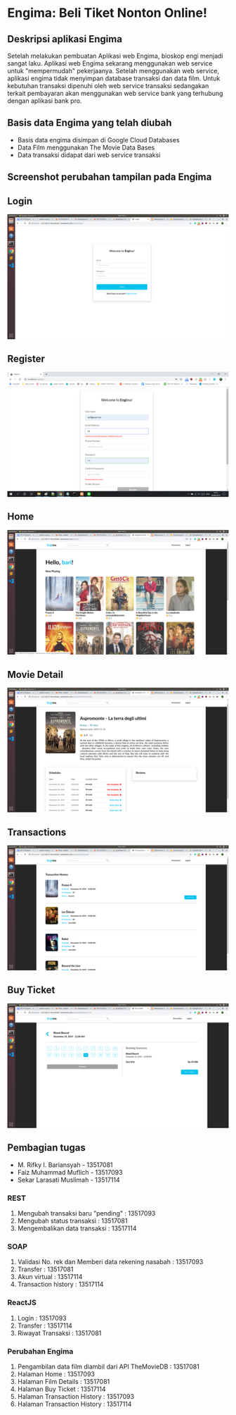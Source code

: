 # Engima: Beli Tiket Nonton Online!
## Deskripsi aplikasi Engima
Setelah melakukan pembuatan Aplikasi web Engima, bioskop engi menjadi sangat laku. Aplikasi web Engima sekarang menggunakan web service untuk "mempermudah" pekerjaanya. Setelah menggunakan web service, aplikasi engima tidak menyimpan database transaksi dan data film. Untuk kebutuhan transaksi dipenuhi oleh web service transaksi sedangakan terkait pembayaran akan menggunakan web service bank yang terhubung dengan aplikasi bank pro. 
## Basis data Engima yang telah diubah
- Basis data engima disimpan di Google Cloud Databases
- Data Film menggunakan The Movie Data Bases
- Data transaksi didapat dari web service transaksi
## Screenshot perubahan tampilan pada Engima
## Login 
![](__specifications/screenshots/login.png)

## Register
![](__specifications/screenshots/register.png)

## Home
![](__specifications/screenshots/home2.png)

## Movie Detail
![](__specifications/screenshots/detail2.png)

## Transactions
![](__specifications/screenshots/trans_hist.png)

## Buy Ticket
![](__specifications/screenshots/buy2.png)

## Pembagian tugas
- M. Rifky I. Bariansyah - 13517081
- Faiz Muhammad Muflich - 13517093
- Sekar Larasati Muslimah - 13517114
### REST
1. Mengubah transaksi baru "pending" : 13517093
2. Mengubah status transaksi : 13517081
3. Mengembalikan data transaksi : 13517114
### SOAP
1. Validasi No. rek dan Memberi data rekening nasabah : 13517093
2. Transfer : 13517081
3. Akun virtual : 13517114
4. Transaction history : 13517114
### ReactJS
1. Login : 13517093
2. Transfer : 13517114
3. Riwayat Transaksi : 13517081
### Perubahan Engima
1. Pengambilan data film diambil dari API TheMovieDB : 13517081
2. Halaman Home : 13517093
3. Halaman Film Details : 13517081
4. Halaman Buy Ticket : 13517114
5. Halaman Transaction History : 13517093
6. Halaman Transaction History : 13517114



